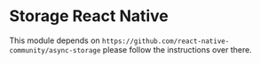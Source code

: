 # Storage React Native 

This module depends on `https://github.com/react-native-community/async-storage` please follow the instructions over there.
